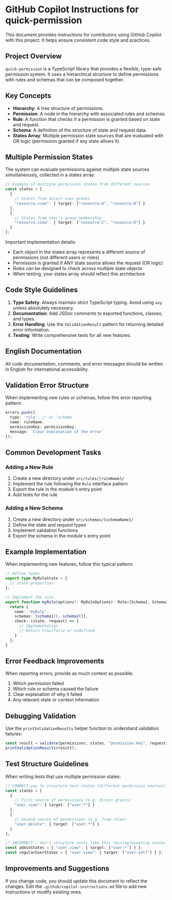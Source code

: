 # GitHub Copilot Instructions for quick-permission

This document provides instructions for contributors using GitHub Copilot with this project. It helps ensure consistent code style and practices.

## Project Overview

`quick-permission` is a TypeScript library that provides a flexible, type-safe permission system. It uses a hierarchical structure to define permissions with rules and schemas that can be composed together.

## Key Concepts

- **Hierarchy**: A tree structure of permissions.
- **Permission**: A node in the hierarchy with associated rules and schemas.
- **Rule**: A function that checks if a permission is granted based on state and request.
- **Schema**: A definition of the structure of state and request data.
- **States Array**: Multiple permission state sources that are evaluated with OR logic (permission granted if any state allows it).

## Multiple Permission States

The system can evaluate permissions against multiple state sources simultaneously, collected in a states array:

```typescript
// Example of multiple permission states from different sources
const states = [
  {
    // States from direct user grants
    "resource.view": { target: ["resource:A", "resource:B"] }
  },
  {
    // States from user's group membership
    "resource.view": { target: ["resource:C", "resource:D"] }
  }
];
```

Important implementation details:
- Each object in the states array represents a different source of permissions (not different users or roles)
- Permission is granted if ANY state source allows the request (OR logic)
- Rules can be designed to check across multiple state objects
- When testing, your states array should reflect this architecture

## Code Style Guidelines

1. **Type Safety**: Always maintain strict TypeScript typing. Avoid using `any` unless absolutely necessary.
2. **Documentation**: Add JSDoc comments to exported functions, classes, and types.
3. **Error Handling**: Use the `ValidationResult` pattern for returning detailed error information.
4. **Testing**: Write comprehensive tests for all new features.

## English Documentation

All code documentation, comments, and error messages should be written in English for international accessibility.

## Validation Error Structure

When implementing new rules or schemas, follow this error reporting pattern:

```typescript
errors.push({
  type: 'rule', // or 'schema'
  name: ruleName,
  permissionKey: permissionKey,
  message: `Clear explanation of the error`
});
```

## Common Development Tasks

### Adding a New Rule

1. Create a new directory under `src/rules/[ruleName]/`
2. Implement the rule following the `Rule` interface pattern
3. Export the rule in the module's entry point
4. Add tests for the rule

### Adding a New Schema

1. Create a new directory under `src/schemas/[schemaName]/`
2. Define the state and request types
3. Implement validation functions
4. Export the schema in the module's entry point

## Example Implementation

When implementing new features, follow this typical pattern:

```typescript
// Define types
export type MyRuleState = {
  // state properties
};

// Implement the rule
export function myRule(options?: MyRuleOptions): Rule<[Schema1, Schema2]> {
  return {
    name: 'myRule',
    schemas: [schema1(), schema2()],
    check: (state, request) => {
      // Implementation
      // Return true/false or undefined
    }
  };
}
```

## Error Feedback Improvements

When reporting errors, provide as much context as possible:

1. Which permission failed
2. Which rule or schema caused the failure
3. Clear explanation of why it failed
4. Any relevant state or context information

## Debugging Validation

Use the `printValidationResults` helper function to understand validation failures:

```typescript
const result = validate(permissions, states, "permission.key", request);
printValidationResults(result);
```

## Test Structure Guidelines

When writing tests that use multiple permission states:

```typescript
// CORRECT way to structure test states (different permission sources)
const states = [
  {
    // First source of permissions (e.g. direct grants)
    "user.view": { target: ["user:*"] }
  },
  {
    // Second source of permissions (e.g. from roles)
    "user.delete": { target: ["user:*"] }
  }
];

// INCORRECT - don't structure tests like this (misrepresenting states as different roles)
const adminStates = { "user.view": { target: ["user:*"] } };
const regularUserStates = { "user.view": { target: ["user:self"] } };
```

## Improvements and Suggestions
If you change code, you should update this document to reflect the changes.
Edit the `.github/copilot-instructions.md` file to add new instructions or modify existing ones.